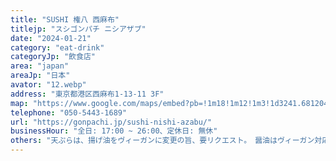 ```yaml
---
title: "SUSHI 権八 西麻布"
titlejp: "スシゴンパチ ニシアザブ"
date: "2024-01-21"
category: "eat-drink"
categoryJp: "飲食店"
area: "japan"
areaJp: "日本"
avator: "12.webp"
address: "東京都港区西麻布1-13-11 3F"
map: "https://www.google.com/maps/embed?pb=!1m18!1m12!1m3!1d3241.68120498503!2d139.72093251204376!3d35.66022527247968!2m3!1f0!2f0!3f0!3m2!1i1024!2i768!4f13.1!3m3!1m2!1s0x60188b82f85e88e1%3A0xa09e181942e8209e!2zU1VTSEkg5qip5YWrIOilv-m6u-W4g--8j1NVU0hJIEdvbnBhY2hpIE5pc2hpLUF6YWJ1!5e0!3m2!1sja!2sjp!4v1706327051794!5m2!1sja!2sjp"
telephone: "050-5443-1689"
url: "https://gonpachi.jp/sushi-nishi-azabu/"
businessHour: "全日: 17:00 ~ 26:00、定休日: 無休"
others: "天ぷらは、揚げ油をヴィーガンに変更の旨、要リクエスト。　醤油はヴィーガン対応の醤油を要リクエスト"
---
```

